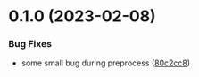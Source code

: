 # 0.1.0 (2023-02-08)


### Bug Fixes

* some small bug during preprocess ([80c2cc8](https://github.com/Schleifner/tricore-gcc-lsp/commit/80c2cc8c9789ebbb1b03354c00d172b5b0d0458a))



